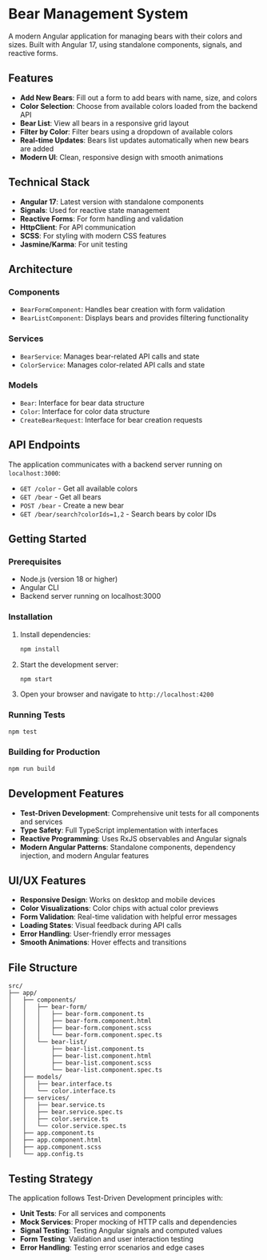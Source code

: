 # Bear Management System

A modern Angular application for managing bears with their colors and sizes. Built with Angular 17, using standalone components, signals, and reactive forms.

## Features

- **Add New Bears**: Fill out a form to add bears with name, size, and colors
- **Color Selection**: Choose from available colors loaded from the backend API
- **Bear List**: View all bears in a responsive grid layout
- **Filter by Color**: Filter bears using a dropdown of available colors
- **Real-time Updates**: Bears list updates automatically when new bears are added
- **Modern UI**: Clean, responsive design with smooth animations

## Technical Stack

- **Angular 17**: Latest version with standalone components
- **Signals**: Used for reactive state management
- **Reactive Forms**: For form handling and validation
- **HttpClient**: For API communication
- **SCSS**: For styling with modern CSS features
- **Jasmine/Karma**: For unit testing

## Architecture

### Components
- `BearFormComponent`: Handles bear creation with form validation
- `BearListComponent`: Displays bears and provides filtering functionality

### Services
- `BearService`: Manages bear-related API calls and state
- `ColorService`: Manages color-related API calls and state

### Models
- `Bear`: Interface for bear data structure
- `Color`: Interface for color data structure
- `CreateBearRequest`: Interface for bear creation requests

## API Endpoints

The application communicates with a backend server running on `localhost:3000`:

- `GET /color` - Get all available colors
- `GET /bear` - Get all bears
- `POST /bear` - Create a new bear
- `GET /bear/search?colorIds=1,2` - Search bears by color IDs

## Getting Started

### Prerequisites

- Node.js (version 18 or higher)
- Angular CLI
- Backend server running on localhost:3000

### Installation

1. Install dependencies:
   ```bash
   npm install
   ```

2. Start the development server:
   ```bash
   npm start
   ```

3. Open your browser and navigate to `http://localhost:4200`

### Running Tests

```bash
npm test
```

### Building for Production

```bash
npm run build
```

## Development Features

- **Test-Driven Development**: Comprehensive unit tests for all components and services
- **Type Safety**: Full TypeScript implementation with interfaces
- **Reactive Programming**: Uses RxJS observables and Angular signals
- **Modern Angular Patterns**: Standalone components, dependency injection, and modern Angular features

## UI/UX Features

- **Responsive Design**: Works on desktop and mobile devices
- **Color Visualizations**: Color chips with actual color previews
- **Form Validation**: Real-time validation with helpful error messages
- **Loading States**: Visual feedback during API calls
- **Error Handling**: User-friendly error messages
- **Smooth Animations**: Hover effects and transitions

## File Structure

```
src/
├── app/
│   ├── components/
│   │   ├── bear-form/
│   │   │   ├── bear-form.component.ts
│   │   │   ├── bear-form.component.html
│   │   │   ├── bear-form.component.scss
│   │   │   └── bear-form.component.spec.ts
│   │   └── bear-list/
│   │       ├── bear-list.component.ts
│   │       ├── bear-list.component.html
│   │       ├── bear-list.component.scss
│   │       └── bear-list.component.spec.ts
│   ├── models/
│   │   ├── bear.interface.ts
│   │   └── color.interface.ts
│   ├── services/
│   │   ├── bear.service.ts
│   │   ├── bear.service.spec.ts
│   │   ├── color.service.ts
│   │   └── color.service.spec.ts
│   ├── app.component.ts
│   ├── app.component.html
│   ├── app.component.scss
│   └── app.config.ts
```

## Testing Strategy

The application follows Test-Driven Development principles with:

- **Unit Tests**: For all services and components
- **Mock Services**: Proper mocking of HTTP calls and dependencies
- **Signal Testing**: Testing Angular signals and computed values
- **Form Testing**: Validation and user interaction testing
- **Error Handling**: Testing error scenarios and edge cases
